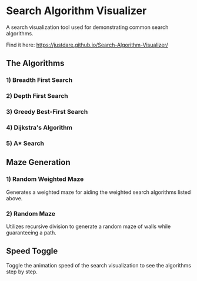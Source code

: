 # Search Algorithm Visualizer

A search visualization tool used for demonstrating common search algorithms.

Find it here: https://justdare.github.io/Search-Algorithm-Visualizer/

## The Algorithms

### 1) Breadth First Search

### 2) Depth First Search

### 3) Greedy Best-First Search

### 4) Dijkstra's Algorithm

### 5) A\* Search

## Maze Generation

### 1) Random Weighted Maze

Generates a weighted maze for aiding the weighted search algorithms listed above.

### 2) Random Maze

Utilizes recursive division to generate a random maze of walls while guaranteeing a path.

## Speed Toggle

Toggle the animation speed of the search visualization to see the algorithms step by step.
